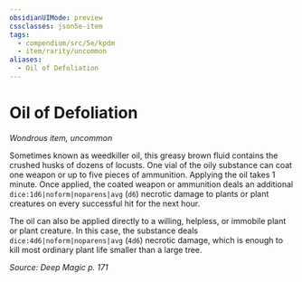 ```yaml
---
obsidianUIMode: preview
cssclasses: json5e-item
tags:
  - compendium/src/5e/kpdm
  - item/rarity/uncommon
aliases:
  - Oil of Defoliation
---
```

# Oil of Defoliation
*Wondrous item, uncommon*  


Sometimes known as weedkiller oil, this greasy brown fluid contains the crushed husks of dozens of locusts. One vial of the oily substance can coat one weapon or up to five pieces of ammunition. Applying the oil takes 1 minute. Once applied, the coated weapon or ammunition deals an additional `dice:1d6|noform|noparens|avg` (`d6`) necrotic damage to plants or plant creatures on every successful hit for the next hour.

The oil can also be applied directly to a willing, helpless, or immobile plant or plant creature. In this case, the substance deals `dice:4d6|noform|noparens|avg` (`4d6`) necrotic damage, which is enough to kill most ordinary plant life smaller than a large tree.

*Source: Deep Magic p. 171*
